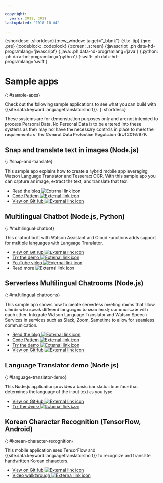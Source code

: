 ```yaml
---

copyright:
  years: 2015, 2018
lastupdated: "2018-10-04"

---
```


{:shortdesc: .shortdesc}
{:new_window: target="_blank"}
{:tip: .tip}
{:pre: .pre}
{:codeblock: .codeblock}
{:screen: .screen}
{:javascript: .ph data-hd-programlang='javascript'}
{:java: .ph data-hd-programlang='java'}
{:python: .ph data-hd-programlang='python'}
{:swift: .ph data-hd-programlang='swift'}

# Sample apps
{: #sample-apps}

Check out the following sample applications to see what you can build with {{site.data.keyword.languagetranslatorshort}}.
{: shortdesc}

These systems are for demonstration purposes only and are not intended to process Personal Data. No Personal Data is to be entered into these systems as they may not have the necessary controls in place to meet the requirements of the General Data Protection Regulation (EU) 2016/679.

## Snap and translate text in images (Node.js)
{: #snap-and-translate}

This sample app explains how to create a hybrid mobile app leveraging Watson Language Translator and Tesseract OCR. With this sample app you can capture an image, extract the text, and translate that text. 

- [Read the blog ![External link icon](../../icons/launch-glyph.svg "External link icon")](https://developer.ibm.com/announcements/snap-translate-using-tesseract-ocr-watson-language-translator/)
- [Code Pattern ![External link icon](../../icons/launch-glyph.svg "External link icon")](https://developer.ibm.com/patterns/snap-translate-using-tesseract-ocr-watson-language-translator/)
- [View on GitHub ![External link icon](../../icons/launch-glyph.svg "External link icon")](https://github.com/IBM/snap-and-translate)

## Multilingual Chatbot (Node.js, Python)
{: #multilingual-chatbot}

This chatbot built with Watson Assistant and Cloud Functions adds support for multiple languages with Language Translator.

- [View on GitHub ![External link icon](../../icons/launch-glyph.svg "External link icon")](https://github.com/with-watson/multilingual-chatbot)
- [Try the demo ![External link icon](../../icons/launch-glyph.svg "External link icon")](https://multilingual-chatbot.mybluemix.net/)
- [YouTube video ![External link icon](../../icons/launch-glyph.svg "External link icon")](https://www.youtube.com/watch?v=d7DXydORTME)
- [Read more ![External link icon](../../icons/launch-glyph.svg "External link icon")](https://medium.com/ibm-watson/build-multilingual-chatbots-with-watson-language-translator-watson-assistant-8c38247e8af1)

## Serverless Multilingual Chatrooms (Node.js)
{: #multilingual-chatrooms}

This sample app shows how to create serverless meeting rooms that allow clients who speak different languages to seamlessly communicate with each other. Integrate Watson Language Translator and Watson Speech Services in services such as Slack, Zoom, Sametime to allow for seamless communication.

- [Read the blog ![External link icon](../../icons/launch-glyph.svg "External link icon")](https://medium.com/kkbankol-events/the-motivation-behind-this-particular-project-comes-from-playing-one-of-my-favorite-android-games-76c92b27c8e8)
- [Code Pattern ![External link icon](../../icons/launch-glyph.svg "External link icon")](https://developer.ibm.com/patterns/deploy-serverless-multilingual-conference-room/)
- [Try the demo ![External link icon](../../icons/launch-glyph.svg "External link icon")](https://translation-mqtt.mybluemix.net/)
- [View on GitHub ![External link icon](../../icons/launch-glyph.svg "External link icon")](https://github.com/IBM/serverless-language-translation)

## Language Translator demo (Node.js)
{: #language-translator-demo}

This Node.js application provides a basic translation interface that determines the language of the input text as you type.

- [View on GitHub ![External link icon](../../icons/launch-glyph.svg "External link icon")](https://github.com/watson-developer-cloud/language-translator-nodejs)
- [Try the demo ![External link icon](../../icons/launch-glyph.svg "External link icon")](https://language-translator-demo.ng.bluemix.net/)


## Korean Character Recognition (TensorFlow, Android)
{: #korean-character-recognition}

This mobile application uses TensorFlow and {{site.data.keyword.languagetranslatorshort}} to recognize and translate handwritten Korean characters.

- [View on GitHub ![External link icon](../../icons/launch-glyph.svg "External link icon")](https://github.com/IBM/tensorflow-hangul-recognition)
- [Video walkthrough ![External link icon](../../icons/launch-glyph.svg "External link icon")](https://www.youtube.com/watch?v=Ynusw4RcyRY)
